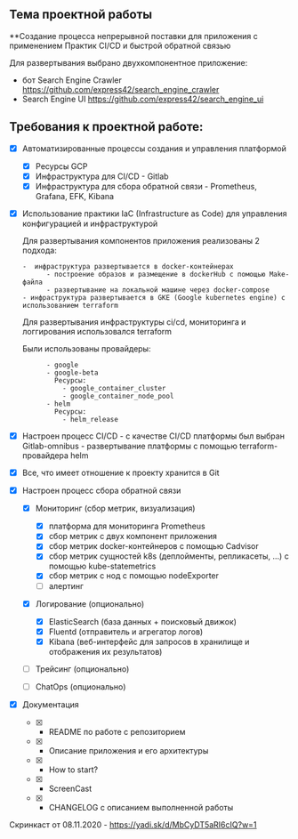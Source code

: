 ## Тема проектной работы

**Создание процесса непрерывной поставки для приложения с применением Практик CI/CD и быстрой обратной связью

Для развертывания выбрано двухкомпонентное приложение:

- бот Search Engine Crawler 
  https://github.com/express42/search_engine_crawler
- Search Engine UI 
  https://github.com/express42/search_engine_ui


## Требования к проектной работе:

- [x] Автоматизированные процессы создания и управления платформой

    - [x]  Ресурсы GCP 
    - [x]  Инфраструктура для CI/CD - Gitlab  
    - [x]  Инфраструктура для сбора обратной связи - Prometheus, Grafana, EFK, Kibana

- [x] Использование практики IaC (Infrastructure as Code) для управления конфигурацией и инфраструктурой

    Для развертывания компонентов приложения реализованы 2 подхода:
    
      -  инфраструктура развертывается в docker-контейнерах
            - построение образов и размещение в dockerHub с помощью Make-файла 
            - развертывание на локальной машине через docker-compose
      - инфраструктура развертывается в GKE (Google kubernetes engine) с использованием terraform 

    Для развертывания инфраструктуры ci/cd, мониторинга и логгирования использовался terraform              

    Были использованы провайдеры:
    
            - google
            - google-beta
              Ресурсы:
                - google_container_cluster
                - google_container_node_pool  
            - helm
              Ресурсы:   
                - helm_release

- [x] Настроен процесс CI/CD 
      - с качестве CI/CD платформы был выбран Gitlab-omnibus 
      - развертывание платформы с помощью terraform-провайдера helm

- [x] Все, что имеет отношение к проекту хранится в Git

- [x] Настроен процесс сбора обратной связи 

   - [x] Мониторинг (сбор метрик, визуализация)
 
       - [x] платформа для мониторинга Prometheus
       - [x] сбор метрик с двух компонент приложения
       - [x] сбор метрик docker-контейнеров с помощью Cadvisor 
       - [x] сбор метрик сущностей k8s (деплойменты, репликасеты, ...) с помощью kube-statemetrics
       - [x] сбор метрик с нод с помощью nodeExporter
       - [ ] алертинг

    - [x] Логирование (опционально) 

        - [x] ElasticSearch (база данных + поисковый движок) 
        - [x] Fluentd (отправитель и агрегатор логов) 
        - [x] Kibana (веб-интерфейс для запросов в хранилище и отображения их результатов)

    - [ ] Трейсинг (опционально)
    - [ ] ChatOps (опционально)

    
- [x] Документация 

    - [x] -  README по работе с репозиторием
    - [x] -  Описание приложения и его архитектуры
    - [x] -  How to start?
    - [x] -  ScreenCast
    - [x] -  CHANGELOG с описанием выполненной работы

Скринкаст от 08.11.2020 - https://yadi.sk/d/MbCyDT5aRI6cIQ?w=1


